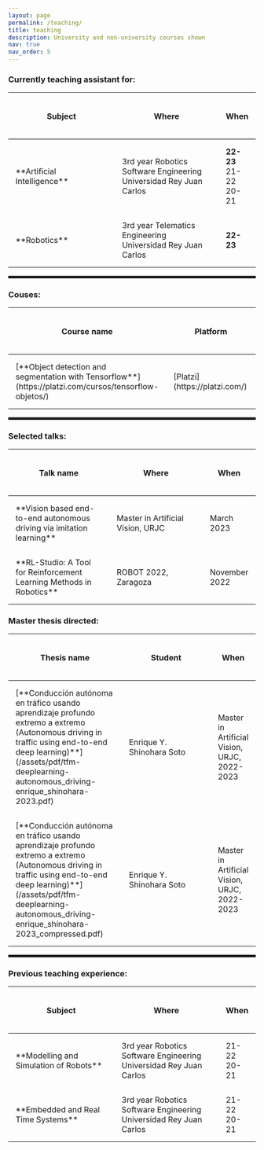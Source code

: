 ```yaml
---
layout: page
permalink: /teaching/
title: teaching
description: University and non-university courses shown
nav: true
nav_order: 5
---
```


<style>
table{
    border-collapse: collapse;
    border-spacing: 0;
}

th{
    border-bottom:1px solid #000000;
    padding: 15px;
}

td{
    padding: 15px;
}

hr {
    display: block;
    height: 5px;
    border: 0;
    border-top: 1px solid #ccc;
    margin: 1em 0;
    padding: 0;
}
</style>

<h3>Currently teaching assistant for:</h3>

<table>
    <colgroup>
        <col width="50%" />
        <col width="50%" />
    </colgroup>
    <thead>
        <tr class="header">
            <th><h4>Subject</h4></th>
            <th><h4>Where</h4></th>
            <th><h4>When</h4></th>
        </tr>
    </thead>
    <tbody>
        <tr>
            <td markdown="span">**Artificial Intelligence**</td>
            <td markdown="span">3rd year Robotics Software Engineering<br>Universidad Rey Juan Carlos</td>
            <td markdown="span"><span style="font-weight: bold;">22-23</span><br>21-22<br>20-21</td>
        </tr>
        <tr>
            <td markdown="span">**Robotics**</td>
            <td markdown="span">3rd year Telematics Engineering<br>Universidad Rey Juan Carlos</td>
            <td markdown="span"><span style="font-weight: bold;">22-23</span></td>
        </tr>
    </tbody>
</table>

<hr/>

<h3>Couses:</h3>

<table>
    <colgroup>
        <col width="50%" />
        <col width="50%" />
    </colgroup>
    <thead>
        <tr class="header">
            <th><h4>Course name</h4></th>
            <th><h4>Platform</h4></th>
        </tr>
    </thead>
    <tbody>
        <tr>
            <td markdown="span">[**Object detection and segmentation with Tensorflow**](https://platzi.com/cursos/tensorflow-objetos/)</td>
            <td markdown="span">[Platzi](https://platzi.com/)</td>
        </tr>
    </tbody>
</table>

<hr/>

<h3>Selected talks:</h3>

<table>
    <colgroup>
        <col width="50%" />
        <col width="50%" />
    </colgroup>
    <thead>
        <tr class="header">
            <th><h4>Talk name</h4></th>
            <th><h4>Where</h4></th>
            <th><h4>When</h4></th>
        </tr>
    </thead>
    <tbody>
        <tr>
            <td markdown="span">**Vision based end-to-end autonomous driving via imitation learning**</td>
            <td markdown="span">Master in Artificial Vision, URJC</td>
            <td markdown="span">March 2023</td>
        </tr>
        <tr>
            <td markdown="span">**RL-Studio: A Tool for Reinforcement Learning Methods in Robotics**</td>
            <td markdown="span">ROBOT 2022, Zaragoza</td>
            <td markdown="span">November 2022</td>
        </tr>
    </tbody>
</table>

<h3>Master thesis directed:</h3>

<table>
    <colgroup>
        <col width="50%" />
        <col width="50%" />
    </colgroup>
    <thead>
        <tr class="header">
            <th><h4>Thesis name</h4></th>
            <th><h4>Student</h4></th>
            <th><h4>When</h4></th>
        </tr>
    </thead>
    <tbody>
        <tr>
            <td markdown="span">[**Conducción autónoma en tráfico usando aprendizaje profundo extremo a extremo (Autonomous driving in traffic using end-to-end deep learning)**](/assets/pdf/tfm-deeplearning-autonomous_driving-enrique_shinohara-2023.pdf)</td>
            <td markdown="span">Enrique Y. Shinohara Soto</td>
            <td markdown="span">Master in Artificial Vision, URJC, 2022-2023</td>
        </tr>
        <tr>
            <td markdown="span">[**Conducción autónoma en tráfico usando aprendizaje profundo extremo a extremo (Autonomous driving in traffic using end-to-end deep learning)**](/assets/pdf/tfm-deeplearning-autonomous_driving-enrique_shinohara-2023_compressed.pdf)</td>
            <td markdown="span">Enrique Y. Shinohara Soto</td>
            <td markdown="span">Master in Artificial Vision, URJC, 2022-2023</td>
        </tr>
    </tbody>
</table>


<hr/>

<h3>Previous teaching experience:</h3>

<table>
    <colgroup>
        <col width="50%" />
        <col width="50%" />
    </colgroup>
    <thead>
        <tr class="header">
            <th><h4>Subject</h4></th>
            <th><h4>Where</h4></th>
            <th><h4>When</h4></th>
        </tr>
    </thead>
    <tbody>
        <tr>
            <td markdown="span">**Modelling and Simulation of Robots**</td>
            <td markdown="span">3rd year Robotics Software Engineering<br>Universidad Rey Juan Carlos</td>
            <td markdown="span">21-22<br>20-21</td>
        </tr>
        <tr>
            <td markdown="span">**Embedded and Real Time Systems**</td>
            <td markdown="span">3rd year Robotics Software Engineering<br>Universidad Rey Juan Carlos</td>
            <td markdown="span">21-22<br>20-21</td>
        </tr>
    </tbody>
</table>